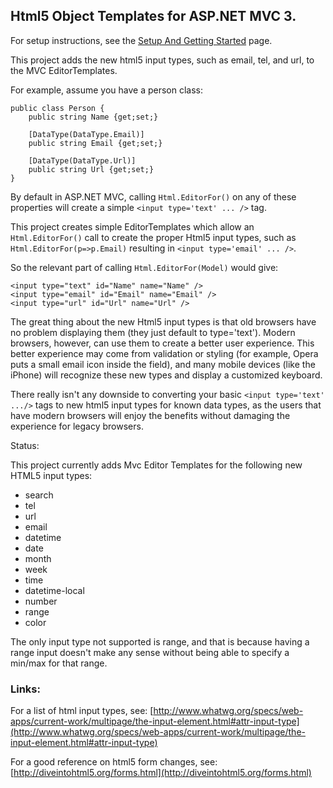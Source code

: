 ## Html5 Object Templates for ASP.NET MVC 3.

For setup instructions, see the [Setup And Getting Started](https://github.com/srkirkland/Html5MvcTemplates/wiki/Setup-And-Getting-Started) page.

This project adds the new html5 input types, such as email, tel, and url, to the MVC EditorTemplates.

For example, assume you have a person class:

	public class Person {
	    public string Name {get;set;}

	    [DataType(DataType.Email)]
	    public string Email {get;set;}

	    [DataType(DataType.Url)]
	    public string Url {get;set;}
	}

By default in ASP.NET MVC, calling `Html.EditorFor()` on any of these properties will create a simple `<input type='text' ... />` tag.

This project creates simple EditorTemplates which allow an `Html.EditorFor()` call to create the proper Html5 input types, such as `Html.EditorFor(p=>p.Email)` resulting in `<input type='email' ... />`.

So the relevant part of calling `Html.EditorFor(Model)` would give:

	<input type="text" id="Name" name="Name" />
	<input type="email" id="Email" name="Email" />
	<input type="url" id="Url" name="Url" />

The great thing about the new Html5 input types is that old browsers have no problem displaying them (they just default to type='text').  Modern browsers, however, can use them to create a better user experience.  This better experience may come from validation or styling (for example, Opera puts a small email icon inside the field), and many mobile devices (like the iPhone) will recognize these new types and display a customized keyboard.

There really isn't any downside to converting your basic `<input type='text' .../>` tags to new html5 input types for known data types, as the users that have modern browsers will enjoy the benefits without damaging the experience for legacy browsers.

Status:

This project currently adds Mvc Editor Templates for the following new HTML5 input types:

* search
* tel
* url
* email
* datetime
* date
* month
* week
* time
* datetime-local
* number
* range
* color

The only input type not supported is range, and that is because having a range input doesn't make any sense without being able to specify a min/max for that range.

### Links:
For a list of html input types, see: [http://www.whatwg.org/specs/web-apps/current-work/multipage/the-input-element.html#attr-input-type](http://www.whatwg.org/specs/web-apps/current-work/multipage/the-input-element.html#attr-input-type)

For a good reference on html5 form changes, see: [http://diveintohtml5.org/forms.html](http://diveintohtml5.org/forms.html)